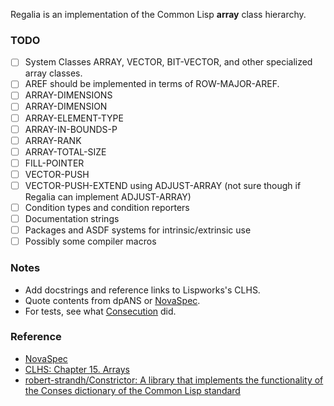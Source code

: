 Regalia is an implementation of the Common Lisp **array** class hierarchy.

### TODO

+ [ ] System Classes ARRAY, VECTOR, BIT-VECTOR, and other specialized array classes.
+ [ ] AREF should be implemented in terms of ROW-MAJOR-AREF.
+ [ ] ARRAY-DIMENSIONS
+ [ ] ARRAY-DIMENSION
+ [ ] ARRAY-ELEMENT-TYPE 
+ [ ] ARRAY-IN-BOUNDS-P
+ [ ] ARRAY-RANK
+ [ ] ARRAY-TOTAL-SIZE
+ [ ] FILL-POINTER
+ [ ] VECTOR-PUSH
+ [ ] VECTOR-PUSH-EXTEND using ADJUST-ARRAY (not sure though if Regalia can implement ADJUST-ARRAY)
+ [ ] Condition types and condition reporters
+ [ ] Documentation strings 
+ [ ] Packages and ASDF systems for intrinsic/extrinsic use
+ [ ] Possibly some compiler macros 

### Notes

+ Add docstrings and reference links to Lispworks's CLHS. 
+ Quote contents from dpANS or [NovaSpec](https://novaspec.org/cl/).
+ For tests, see what [Consecution](https://github.com/s-expressionists/Consecution/) did.

### Reference

+ [NovaSpec](https://novaspec.org/cl/)
+ [CLHS: Chapter 15. Arrays](https://www.lispworks.com/documentation/lw60/CLHS/Body/15_.htm)
+ [robert-strandh/Constrictor: A library that implements the functionality of the Conses dictionary of the Common Lisp standard](https://github.com/robert-strandh/Constrictor)
